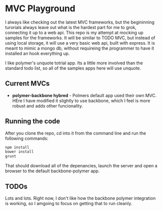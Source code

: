 MVC Playground
==============

I always like checking out the latest MVC frameworks, but the begininning turorials always leave out what is the hardest part for me to grok, connecting it up to a web api. This repo is my attempt at mocking up samples for the frameworks. It will be similar to TODO MVC, but instead of using local storage, it will use a very basic web api, built with express. It is meant to mimic a mongo db, without requireing the programmer to have it installed an hook everything up.

I like polymer's unquote totrial app. Its a little more involved than the standard todo list, so all of the samples apps here will use unquote.

Current MVCs
------------

* __polymer-backbone hybred__ - Polmers default app used their own MVC. HEre I have modified it slightly to use backbone, which I feel is more robust and adds other funcionality.

Running the code
----------------

After you clone the repo, cd into it from the command line and run the following commands:

```bash
npm install
bower install
grunt
```

That should download all of the depenancies, launch the server and open a browser to the default backbone-polymer app.

TODOs
-----

Lots and lots. Right now, I don't like how the backbone polymer integration is working, so I amgoing to focus on getting that to run cleanly.
